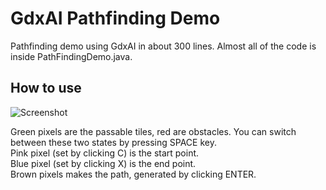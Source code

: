 # GdxAI Pathfinding Demo
Pathfinding demo using GdxAI in about 300 lines. Almost all of the code is inside PathFindingDemo.java.

## How to use
![Screenshot](https://i.gyazo.com/9e29c003547a16c9a75fa95f9ee1a50a.png)

Green pixels are the passable tiles, red are obstacles. You can switch between these two states by pressing SPACE key.  
Pink pixel (set by clicking C) is the start point.  
Blue pixel (set by clicking X) is the end point.  
Brown pixels makes the path, generated by clicking ENTER.
